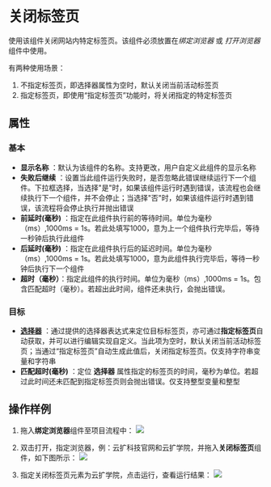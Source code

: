 # 关闭标签页

使用该组件关闭网站内特定标签页。该组件必须放置在*绑定浏览器* 或 *打开浏览器*组件中使用。

有两种使用场景：
1. 不指定标签页，即选择器属性为空时，默认关闭当前活动标签页
2. 指定标签页，即使用“指定标签页”功能时，将关闭指定的特定标签页

## 属性

### 基本

- **显示名称** ：默认为该组件的名称。支持更改，用户自定义此组件的显示名称
- **失败后继续** ：设置当此组件运行失败时，是否忽略此错误继续运行下一个组件。下拉框选择，当选择"是"时，如果该组件运行时遇到错误，该流程也会继续执行下一个组件，并不会停止；当选择"否"时，如果该组件运行时遇到错误，该流程将会停止执行并抛出错误
- **前延时(毫秒)** ：指定在此组件执行前的等待时间。单位为毫秒（ms）,1000ms = 1s。若此处填写1000，意为上一个组件执行完毕后，等待一秒钟后执行此组件
- **后延时(毫秒)** ：指定在此组件执行后的延迟时间。单位为毫秒（ms）,1000ms = 1s。若此处填写1000，意为此组件执行完毕后，等待一秒钟后执行下一个组件
- **超时（毫秒）**：指定此组件的执行时间。单位为毫秒（ms）,1000ms = 1s。包含匹配超时（毫秒）。若超出此时间，组件还未执行，会抛出错误。

### 目标
- **[选择器](../../Appendix/Selector.md?_v=v2020.4)** ：通过提供的选择器表达式来定位目标标签页，亦可通过**指定标签页**自动获取，并可以进行编辑实现自定义。当此项为空时，默认关闭当前活动标签页；当通过“指定标签页”自动生成此值后，关闭指定标签页。仅支持字符串变量和字符串
- **匹配超时(毫秒)** ：定位 **选择器** 属性指定的标签页的时间，毫秒为单位。若超过此时间还未匹配到指定标签页则会抛出错误。仅支持整型变量和整型

## 操作样例

1. 拖入**绑定浏览器**组件至项目流程中：
![](https://docimages.blob.core.chinacloudapi.cn/images/Activities/AttacBrowser20201221.png)

2. 双击打开，指定浏览器，例：云扩科技官网和云扩学院，并拖入**关闭标签页**组件，如下图所示：
![](https://docimages.blob.core.chinacloudapi.cn/images/Activities/CloseTab20201221.png)

3. 指定关闭标签页元素为云扩学院，点击运行，查看运行结果：
![](https://docimages.blob.core.chinacloudapi.cn/images/Activities/CloseTab2020122102.png)